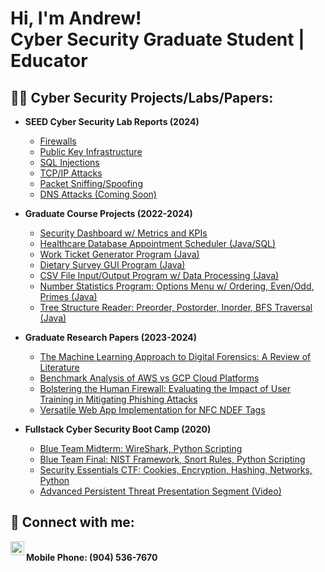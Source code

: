 <h1>Hi, I'm Andrew! <br/> Cyber Security Graduate Student | Educator</h1>

<h2>👨‍💻 Cyber Security Projects/Labs/Papers: </h2>

- <b>SEED Cyber Security Lab Reports (2024)</b>
  - [Firewalls](https://github.com/ajsimon1818/SEED-Cyber-Security-Labs/blob/main/Firewall%20Exploration/SEED%20LAB%205%20(Firewall).pdf)
  - [Public Key Infrastructure](https://github.com/ajsimon1818/SEED-Cyber-Security-Labs/blob/main/PKI%20Lab%20Report.pdf)
  - [SQL Injections](https://github.com/ajsimon1818/SEED-Cyber-Security-Labs/blob/main/SQL%20Injection%20Lab%20Report.pdf)
  - [TCP/IP Attacks](https://github.com/ajsimon1818/SEED-Cyber-Security-Labs/blob/main/TCP%20Lab%20Report.pdf)
  - [Packet Sniffing/Spoofing](https://github.com/ajsimon1818/SEED-Cyber-Security-Labs/blob/main/Sniffing%20Spoofing%20Lab%20Report.pdf)
  - [DNS Attacks (Coming Soon)]()

- <b>Graduate Course Projects (2022-2024)</b>
  - [Security Dashboard w/ Metrics and KPIs](https://github.com/ajsimon1818/UNF-Graduate-Projects/blob/main/Security%20Dashboard.pdf)
  - [Healthcare Database Appointment Scheduler (Java/SQL)](https://github.com/ajsimon1818/UNF-Graduate-Projects/blob/main/Main.java)
  - [Work Ticket Generator Program (Java)](https://github.com/ajsimon1818/UNF-Graduate-Projects/tree/main/Work%20Order)
  - [Dietary Survey GUI Program (Java)](https://github.com/ajsimon1818/UNF-Graduate-Projects/tree/main/Dietary%20Survey%20Form)
  - [CSV File Input/Output Program w/ Data Processing (Java)](https://github.com/ajsimon1818/UNF-Graduate-Projects/blob/main/Project2_N00695969.java)
  - [Number Statistics Program: Options Menu w/ Ordering, Even/Odd, Primes (Java)](https://github.com/ajsimon1818/UNF-Graduate-Projects/blob/main/Project1_n00695969.java)
  - [Tree Structure Reader: Preorder, Postorder, Inorder, BFS Traversal (Java)](https://github.com/ajsimon1818/UNF-Graduate-Projects/blob/main/assign3.java)
 
- <b>Graduate Research Papers (2023-2024)</b>
  - [The Machine Learning Approach to Digital Forensics: A Review of Literature](https://github.com/ajsimon1818/UNF-Graduate-Papers/blob/main/The%20Machine%20Learning%20Approach%20to%20Digital%20Forensics%20A%20Review%20of%20Literature.pdf)
  - [Benchmark Analysis of AWS vs GCP Cloud Platforms](https://github.com/ajsimon1818/UNF-Graduate-Papers/blob/main/Benchmark%20and%20Analysis%20of%20AWS%20and%20GCP%20Cloud%20Platforms.pdf)
  - [Bolstering the Human Firewall: Evaluating the Impact of User Training in Mitigating Phishing Attacks](https://github.com/ajsimon1818/UNF-Graduate-Papers/blob/main/Bolstering_the_Human_Firewall__Evaluating_the_Impact_of_User_Training_in_Mitigating_Phishing_Attacks.pdf)
  - [Versatile Web App Implementation for NFC NDEF Tags](https://github.com/ajsimon1818/UNF-Graduate-Papers/blob/main/NFC%20Report.pdf)

- <b>Fullstack Cyber Security Boot Camp (2020)</b>
  - [Blue Team Midterm: WireShark, Python Scripting](https://github.com/ajsimon1818/Fullstack-Projects/blob/main/Blue%20Team%20Midterm.pdf)
  - [Blue Team Final: NIST Framework, Snort Rules, Python Scripting](https://github.com/ajsimon1818/Fullstack-Projects/blob/main/Andrew%20Simon-%20Blue%20Team%20Final.pdf)
  - [Security Essentials CTF: Cookies, Encryption, Hashing, Networks, Python](https://github.com/ajsimon1818/Fullstack-Projects/blob/main/Andrew_Simon_SECP.pdf)
  - [Advanced Persistent Threat Presentation Segment (Video)](https://www.youtube.com/watch?v=d2kA157Sk_U)

<h2> 🤳 Connect with me:</h2>
  
[<img align="left" alt="JoshMadakor | LinkedIn" width="22px" src="https://cdn.jsdelivr.net/npm/simple-icons@v3/icons/linkedin.svg" />][linkedin]

[linkedin]: https://www.linkedin.com/in/andrew-s1mon/ 

<br/><b>Mobile Phone: (904) 536-7670 </b>

